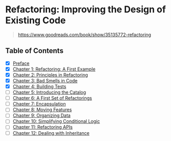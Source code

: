 # Refactoring: Improving the Design of Existing Code

> <https://www.goodreads.com/book/show/35135772-refactoring>

## Table of Contents

- [x] [Preface](00_preface)
- [x] [Chapter 1: Refactoring: A First Example](01_a_first_example)
- [x] [Chapter 2: Principles in Refactoring](02_principles_in_refactoring)
- [x] [Chapter 3: Bad Smells in Code](03_bad_smells_in_code)
- [x] [Chapter 4: Building Tests](04_building_tests)
- [ ] [Chapter 5: Introducing the Catalog](05_introducing_the_catalog)
- [ ] [Chapter 6: A First Set of Refactorings](.)
- [ ] [Chapter 7: Encapsulation](.)
- [ ] [Chapter 8: Moving Features](.)
- [ ] [Chapter 9: Organizing Data](.)
- [ ] [Chapter 10: Simplifying Conditional Logic](.)
- [ ] [Chapter 11: Refactoring APIs](.)
- [ ] [Chapter 12: Dealing with Inheritance](.)
